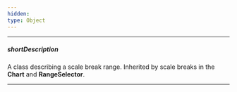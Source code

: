 ```yaml
---
hidden: 
type: Object
---
```

---
##### shortDescription
A class describing a scale break range. Inherited by scale breaks in the **Chart** and **RangeSelector**.

---
